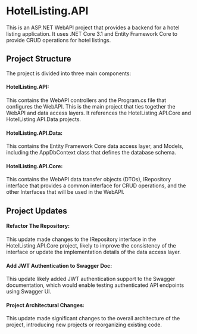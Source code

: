 # HotelListing.API

This is an ASP.NET WebAPI project that provides a backend for a hotel listing application. It uses .NET Core 3.1 and Entity Framework Core to provide CRUD operations for hotel listings.

## Project Structure
The project is divided into three main components:

#### HotelListing.API: 
This contains the WebAPI controllers and the Program.cs file that configures the WebAPI.
This is the main project that ties together the WebAPI and data access layers. It references the HotelListing.API.Core and HotelListing.API.Data projects.

#### HotelListing.API.Data: 
This contains the Entity Framework Core data access layer, and Models, including the AppDbContext class that defines the database schema.

#### HotelListing.API.Core: 
This contains the WebAPI data transfer objects (DTOs), IRepository interface that provides a common interface for CRUD operations, and the other Interfaces that will be used in the WebAPI.

## Project Updates
#### Refactor The Repository: 
This update made changes to the IRepository interface in the HotelListing.API.Core project, likely to improve the consistency of the interface or update the implementation details of the data access layer.

#### Add JWT Authentication to Swagger Doc: 
This update likely added JWT authentication support to the Swagger documentation, which would enable testing authenticated API endpoints using Swagger UI.

#### Project Architectural Changes: 
This update made significant changes to the overall architecture of the project, introducing new projects or reorganizing existing code.
